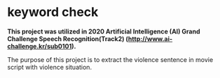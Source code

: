# keyword check

**This project was utilized in 2020 Artificial Intelligence (AI) Grand Challenge Speech Recognition(Track2) (http://www.ai-challenge.kr/sub0101).**


The purpose of this project is to extract the violence sentence in movie script with violence situation.
